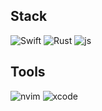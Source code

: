 ### 
## Stack

![Swift](https://img.shields.io/badge/Swift-F95118?style=for-the-badge&logo=swift&logoColor=white)
![Rust](https://img.shields.io/badge/Rust-000000?style=for-the-badge&logo=rust&logoColor=white)
![js](https://img.shields.io/badge/JavaScript-F4E677?style=for-the-badge&logo=JavaScript&logoColor=black)
![]()

## Tools

![nvim](https://img.shields.io/badge/NeoVim-%2357A143.svg?&style=for-the-badge&logo=neovim&logoColor=white)
![xcode](https://img.shields.io/badge/Xcode-007ACC?style=for-the-badge&logo=Xcode&logoColor=white)

![]()

<!--
**isemae/isemae** is a ✨ _special_ ✨ repository because its `README.md` (this file) appears on your GitHub profile.

Here are some ideas to get you started:

- 🔭 I’m currently working on ...
- 🌱 I’m currently learning ...
- 👯 I’m looking to collaborate on ...
- 🤔 I’m looking for help with ...
- 💬 Ask me about ...
- 📫 How to reach me: ...
- 😄 Pronouns: ...
- ⚡ Fun fact: ...
-->
